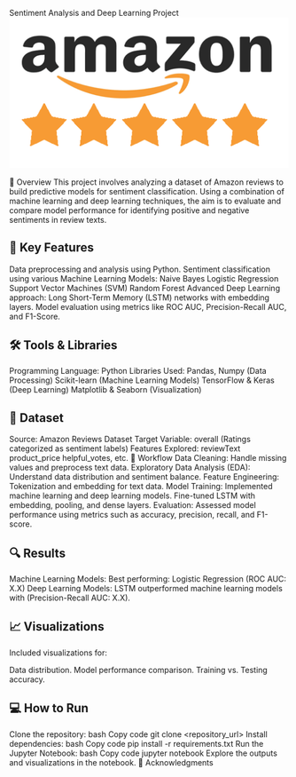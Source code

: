 Sentiment Analysis and Deep Learning Project
![Company Logo](https://github.com/alicorduk/Data-Mining/blob/main/Final%20Synthesis%20Assignment/amazon-logo.jpg)


📖 Overview
This project involves analyzing a dataset of Amazon reviews to build predictive models for sentiment classification. Using a combination of machine learning and deep learning techniques, the aim is to evaluate and compare model performance for identifying positive and negative sentiments in review texts.

## 🚀 Key Features
Data preprocessing and analysis using Python.
Sentiment classification using various Machine Learning Models:
Naive Bayes
Logistic Regression
Support Vector Machines (SVM)
Random Forest
Advanced Deep Learning approach:
Long Short-Term Memory (LSTM) networks with embedding layers.
Model evaluation using metrics like ROC AUC, Precision-Recall AUC, and F1-Score.
## 🛠 Tools & Libraries
Programming Language: Python
Libraries Used:
Pandas, Numpy (Data Processing)
Scikit-learn (Machine Learning Models)
TensorFlow & Keras (Deep Learning)
Matplotlib & Seaborn (Visualization)
## 📂 Dataset
Source: Amazon Reviews Dataset
Target Variable: overall (Ratings categorized as sentiment labels)
Features Explored:
reviewText
product_price
helpful_votes, etc.
📝 Workflow
Data Cleaning: Handle missing values and preprocess text data.
Exploratory Data Analysis (EDA): Understand data distribution and sentiment balance.
Feature Engineering: Tokenization and embedding for text data.
Model Training:
Implemented machine learning and deep learning models.
Fine-tuned LSTM with embedding, pooling, and dense layers.
Evaluation: Assessed model performance using metrics such as accuracy, precision, recall, and F1-score.
## 🔍 Results
Machine Learning Models:
Best performing: Logistic Regression (ROC AUC: X.X)
Deep Learning Models:
LSTM outperformed machine learning models with (Precision-Recall AUC: X.X).
## 📈 Visualizations
Included visualizations for:

Data distribution.
Model performance comparison.
Training vs. Testing accuracy.
## 💻 How to Run
Clone the repository:
bash
Copy code
git clone <repository_url>
Install dependencies:
bash
Copy code
pip install -r requirements.txt
Run the Jupyter Notebook:
bash
Copy code
jupyter notebook
Explore the outputs and visualizations in the notebook.
🤝 Acknowledgments
